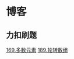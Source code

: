# 博客

## 力扣刷题
[169.多数元素](./_posts/2024-10-28-169.多数元素.md)
[189.轮转数组](./_posts/2024-10-27-189.轮转数组.md)